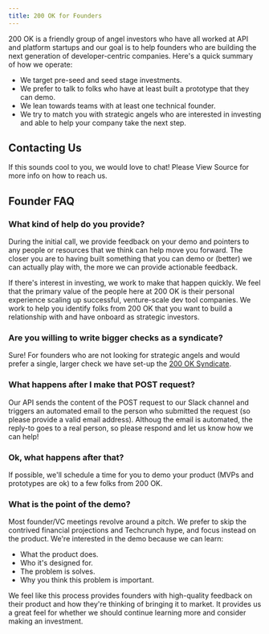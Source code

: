 ```yaml
---
title: 200 OK for Founders
---
```

200 OK is a friendly group of angel investors who have all worked at API and platform startups and our goal is to help founders who are building the next generation of developer-centric companies. Here's a quick summary of how we operate:

* We target pre-seed and seed stage investments.
* We prefer to talk to folks who have at least built a prototype that they can demo.
* We lean towards teams with at least one technical founder.
* We try to match you with strategic angels who are interested in investing and able to help your company take the next step.

## Contacting Us

If this sounds cool to you, we would love to chat! Please <span class="highlight">View Source</span> for more info on how to reach us.

<!--

Please make a POST to https://200ok.vc/api and pass the following parameters:

name | string | your full name
email | string | a valid email address
startup | string | the name of your startup
need_help_with | string | must be one of the following: ${ skills.map((s) => s.name).join(', ') }
one_liner | string | literally just one sentence on what your startup does, don't over think it :)

We will be in touch!

P.S.

The code for this web app is open-source and can be found at: https://github.com/200ok-vc/200ok.vc

-->

## Founder FAQ

### What kind of help do you provide?

During the initial call, we provide feedback on your demo and pointers to any people or resources that we think can help move you forward. The closer you are to having built something that you can demo or (better) we can actually play with, the more we can provide actionable feedback.

If there's interest in investing, we work to make that happen quickly. We feel that the primary value of the people here at 200 OK is their personal experience scaling up successful, venture-scale dev tool companies. We work to help you identify folks from 200 OK that you want to build a relationship with and have onboard as strategic investors.

### Are you willing to write bigger checks as a syndicate?

Sure! For founders who are not looking for strategic angels and would prefer a single, larger check we have set-up the [200 OK Syndicate](/syndicate).  

### What happens after I make that POST request?

Our API sends the content of the POST request to our Slack channel and triggers an automated email to the person who submitted the request (so please provide a valid email address). Althoug the email is automated, the reply-to goes to a real person, so please respond and let us know how we can help!

### Ok, what happens after that?

If possible, we'll schedule a time for you to demo your product (MVPs and prototypes are ok) to a few folks from 200 OK.

### What is the point of the demo?

Most founder/VC meetings revolve around a pitch. We prefer to skip the contrived financial projections and Techcrunch hype, and focus instead on the product. We're interested in the demo because we can learn:

- What the product does.
- Who it's designed for.
- The problem is solves.
- Why you think this problem is important.

We feel like this process provides founders with high-quality feedback on their product and how they're thinking of bringing it to market. It provides us a great feel for whether we should continue learning more and consider making an investment.
